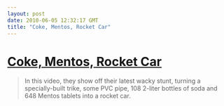 ```yaml
---
layout: post
date: 2010-06-05 12:32:17 GMT
title: "Coke, Mentos, Rocket Car"
---
```

# [Coke, Mentos, Rocket Car](http://blog.makezine.com/archive/2010/06/the_coke_zero_and_mentos_rocket_car.html)

> In this video, they show off their latest wacky stunt, turning a specially-built trike, some PVC pipe, 108 2-liter bottles of soda and 648 Mentos tablets into a rocket car. 
